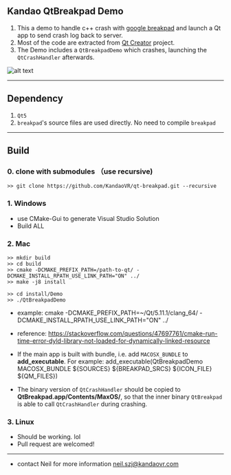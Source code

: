 ## Kandao QtBreakpad Demo

1. This a demo to handle c++ crash with [google breakpad](https://github.com/google/breakpad) and launch a Qt app to send crash log back to server.
2. Most of the code are extracted from [Qt Creator](https://github.com/qt-creator/qt-creator) project.
3. The Demo includes a `QtBreakpadDemo` which crashes, launching the `QtCrashHandler` afterwards.

![alt text](https://raw.githubusercontent.com/KandaoVR/qt-breakpad/master/docs/QtBreakpadDemo-screenshot-win.png "QtBreakpad Demo")
    
-----
## Dependency
1. `Qt5`
2. `breakpad`'s source files are used directly. No need to compile `breakpad`


-----
## Build
### 0. clone with submodules （use recursive)
	>> git clone https://github.com/KandaoVR/qt-breakpad.git --recursive

### 1. Windows
- use CMake-Gui to generate Visual Studio Solution
- Build ALL

### 2. Mac
    >> mkdir build
    >> cd build
    >> cmake -DCMAKE_PREFIX_PATH=/path-to-qt/ -DCMAKE_INSTALL_RPATH_USE_LINK_PATH="ON" ../
    >> make -j8 install

    >> cd install/Demo
    >> ./QtBreakpadDemo

- example: cmake -DCMAKE_PREFIX_PATH=~/Qt/5.11.1/clang_64/ -DCMAKE_INSTALL_RPATH_USE_LINK_PATH="ON" ../
- reference: https://stackoverflow.com/questions/47697761/cmake-run-time-error-dyld-library-not-loaded-for-dynamically-linked-resource

- If the main app is built with bundle, i.e. add `MACOSX_BUNDLE` to **add_executable**. For example:
    add_executable(QtBreakpadDemo MACOSX_BUNDLE ${SOURCES} ${BREAKPAD_SRCS} ${ICON_FILE} ${QM_FILES})
    
- The binary version of `QtCrashHandler` should be copied to **QtBreakpad.app/Contents/MaxOS/**, so that the inner binary `QtBreakpad` is able to call `QtCrashHandler` during crashing.

### 3. Linux
- Should be working. lol
- Pull request are welcomed!

-----
- contact Neil for more information neil.szj@kandaovr.com
